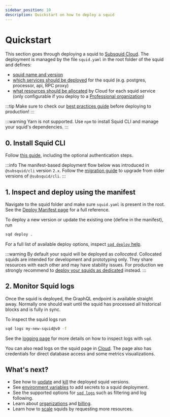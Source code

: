 ```yaml
---
sidebar_position: 10
description: Quickstart on how to deploy a squid
---
```


# Quickstart

This section goes through deploying a squid to [Subsquid Cloud](https://app.subsquid.io).
The deployment is managed by the file `squid.yaml` in the root folder of the squid and defines:

- [squid name and version](../deploy-manifest/#header)
- [which services should be deployed](../deploy-manifest/#deploy) for the squid (e.g. postgres, processor, api, RPC proxy)
- [what resources should be allocated](../scale) by Cloud for each squid service (only configurable if you deploy to a [Professional organization](../organizations/#professional-organizations))

:::tip
Make sure to check our [best practices guide](../best-practices) before deploying to production!
:::

:::warning
Yarn is not supported. Use `npm` to install Squid CLI and manage your squid's dependencies.
:::

## 0. Install Squid CLI

Follow [this guide](/arrowsquid-docs-v0/squid-cli/installation), including the optional authentication steps.

:::info 
The manifest-based deployment flow below was introduced in `@subsquid/cli` version `2.x`. 
Follow the [migration guide](../migration) to upgrade from older versions of `@subsquid/cli`.
:::

## 1. Inspect and deploy using the manifest

Navigate to the squid folder and make sure `squid.yaml` is present in the root. See the [Deploy Manifest page](../deploy-manifest) for a full reference.

To deploy a new version or update the existing one (define in the manifest), run
```bash
sqd deploy .
```

For a full list of available deploy options, inspect [`sqd deploy` help](/arrowsquid-docs-v0/squid-cli/deploy).

:::warning
By default your squid will be deployed as _collocated_. Collocated squids are intended for development and prototyping only. They share resources with each other and may have stability issues. For production we strongly recommend to [deploy your squids as dedicated](../scale/#dedicated) instead.
:::

## 2. Monitor Squid logs

Once the squid is deployed, the GraphQL endpoint is available straight away. Normally one should wait until the squid has processed all historical blocks and is fully in sync.

To inspect the squid logs run

```bash
sqd logs my-new-squid@v0 -f 
```
See the [logging page](../logging) for more details on how to inspect logs with `sqd`.

You can also read logs on the squid page in [Cloud](https://app.subsquid.io/squids). The page also has credentials for direct database access and some metrics visualizations.

## What's next?

- See how to [update](/arrowsquid-docs-v0/squid-cli/deploy) and [kill](/arrowsquid-docs-v0/squid-cli/rm) the deployed squid versions.
- See [environment variables](../env-variables) to add secrets to a squid deployment.
- See the supported options for [`sqd logs`](/arrowsquid-docs-v0/squid-cli/logs) such as filtering and log following.
- Learn about [organizations](../organizations) and [billing](../pricing).
- Learn how to [scale](../scale) squids by requesting more resources.
